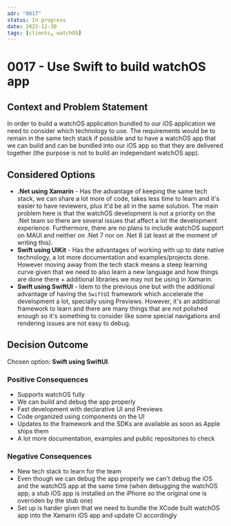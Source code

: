 ```yaml
---
adr: "0017"
status: In progress
date: 2022-12-30
tags: [clients, watchOS]
---
```


# 0017 - Use Swift to build watchOS app

<AdrTable frontMatter={frontMatter}></AdrTable>

## Context and Problem Statement

In order to build a watchOS application bundled to our iOS application we need to consider which
technology to use. The requirements would be to remain in the same tech stack if possible and to
have a watchOS app that we can build and can be bundled into our iOS app so that they are delivered
together (the purpose is not to build an independant watchOS app).

## Considered Options

- **.Net using Xamarin** - Has the advantage of keeping the same tech stack, we can share a lot more
  of code, takes less time to learn and it's easier to have reviewers, plus it'd be all in the same
  solution. The main problem here is that the watchOS development is not a priority on the .Net team
  so there are several issues that affect a lot the development experience. Furthermore, there are
  no plans to include watchOS support on MAUI and neither on .Net 7 nor on .Net 8 (at least at the
  moment of writing this).
- **Swift using UIKit** - Has the advantages of working with up to date native technology, a lot
  more documentation and examples/projects done. However moving away from the tech stack means a
  steep learning curve given that we need to also learn a new language and how things are done
  there + additional libraries we may not be using in Xamarin.
- **Swift using SwiftUI** - Idem to the previous one but with the additional advantage of having the
  `SwiftUI` framework which accelerate the development a lot, specially using Previews. However,
  it's an additional framework to learn and there are many things that are not polished enough so
  it's something to consider like some special navigations and rendering issues are not easy to
  debug.

## Decision Outcome

Chosen option: **Swift using SwiftUI**.

### Positive Consequences

- Supports watchOS fully
- We can build and debug the app properly
- Fast development with declarative UI and Previews
- Code organized using components on the UI
- Updates to the framework and the SDKs are available as soon as Apple ships them
- A lot more documentation, examples and public repositories to check

### Negative Consequences

- New tech stack to learn for the team
- Even though we can debug the app properly we can't debug the iOS and the watchOS app at the same
  time (when debugging the watchOS app, a stub iOS app is installed on the iPhone so the original
  one is overriden by the stub one)
- Set up is harder given that we need to bundle the XCode built watchOS app into the Xamarin iOS app
  and update CI accordingly
